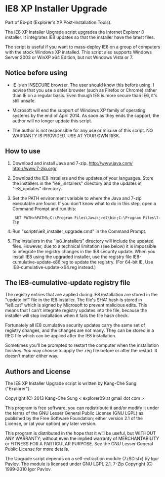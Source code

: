 IE8 XP Installer Upgrade
========================

Part of Ex-pit (Explorer's XP Post-Installation Tools).

The IE8 XP Installer Upgrade script upgrades the Internet Explorer 8
installer. It integrates IE8 updates so that the installer have the latest
files.

The script is useful if you want to mass-deploy IE8 on a group of computers
with the stock Windows XP installed. This script also supports Windows Server
2003 or WinXP x64 Edition, but not Windows Vista or 7.

Notice before using
-------------------

* IE is an INSECURE browser. The user should know this before using. I advise
  that you use a safer browser (such as Firefox or Chrome) rather than IE on
  a regular basis. Even though IE8 is more secure than IE6, it's still unsafe.

* Microsoft will end the support of Windows XP family of operating systems by
  the end of April 2014. As soon as they ends the support, the author will no
  longer update this script.

* The author is not responsible for any use or misuse of this script. NO
  WARRANTY IS PROVIDED. USE AT YOUR OWN RISK.

How to use
----------

1. Download and install Java and 7-zip.
   <http://www.java.com/> <http://www.7-zip.org/>

2. Download the IE8 installers and the updates of your languages.
   Store the installers in the "ie8_installers" directory and the updates in
   "ie8_updates" directory.

3. Set the PATH environment variable to where the Java and 7-zip executable
   are found. If you don't know what to do in this step, open a Command
   Prompt and run this:

        SET PATH=%PATH%;C:\Program Files\Java\jre7\bin;C:\Program Files\7-Zip

4. Run "scripts\ie8_installer_upgrade.cmd" in the Command Prompt.

5. The installers in the "ie8_installers" directory will include the updated
   files. However, due to a technical limitation (see below) it is impossible
   to integrate the registry changes in the IE8 security update. When you
   install IE8 using the upgraded installer, use the registry file
   IE8-cumulative-update-x86.reg to update the registry. (For 64-bit IE, Use
   IE8-cumulative-update-x64.reg instead.)

The IE8-cumulative-update registry file
---------------------------------------

The registry entries that are applied during IE8 installation are stored in
the "update.inf" file in the IE8 installer. The file's SHA1 hash is stored in
"ie8.cat" which is signed by Microsoft to prevent malicious edits. This means
that I can't integrate registry updates into the file, because the installer
will stop installation when it fails the file hash check.

Fortunately all IE8 cumulative security updates carry the same set of registry
changes, and the changes are not many. They can be stored in a REG file which
can be applied after the IE8 installation.

Sometimes you'll be prompted to restart the computer when the installation
finishes. You may choose to apply the .reg file before or after the restart.
It doesn't matter either way.

Authors and License
-------------------

The IE8 XP Installer Upgrade script is written by Kang-Che Sung ("Explorer").

Copyright (C) 2013 Kang-Che Sung < explorer09 at gmail dot com >

This program is free software; you can redistribute it and/or
modify it under the terms of the GNU Lesser General Public
License (GNU LGPL) as published by the Free Software Foundation; either
version 2.1 of the License, or (at your option) any later version.

This program is distributed in the hope that it will be useful,
but WITHOUT ANY WARRANTY; without even the implied warranty of
MERCHANTABILITY or FITNESS FOR A PARTICULAR PURPOSE.  See the GNU
Lesser General Public License for more details.

The Upgrade script depends on a self-extraction module (7zSD.sfx) by
Igor Pavlov. The module is licensed under GNU LGPL 2.1.
7-Zip Copyright (C) 1999-2010 Igor Pavlov.
